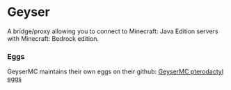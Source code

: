 # Geyser

A bridge/proxy allowing you to connect to Minecraft: Java Edition servers with Minecraft: Bedrock edition.

### Eggs
GeyserMC maintains their own eggs on their github: [GeyserMC pterodactyl eggs](https://github.com/GeyserMC/pterodactyl-stuff)
